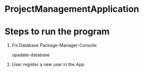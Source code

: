 # ProjectManagementApplication

# Steps to run the program
1. Fix Database
    Package-Manager-Console:

      upadate-database

2. User
    register a new user in the App


